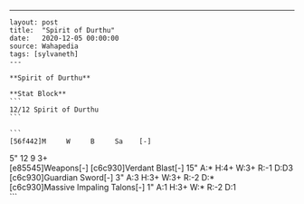 ---
    layout: post
    title:  "Spirit of Durthu"
    date:   2020-12-05 00:00:00
    source: Wahapedia
    tags: [sylvaneth]
    ---
    
    **Spirit of Durthu**
    
    **Stat Block**
    ```
    12/12 Spirit of Durthu
    ```
    
    ```
    [56f442]M     W     B     Sa    [-]
5"    12    9     3+    
[e85545]Weapons[-]
[c6c930]Verdant Blast[-]
15"    A:*    H:4+   W:3+   R:-1   D:D3  
[c6c930]Guardian Sword[-]
3"     A:3    H:3+   W:3+   R:-2   D:*   
[c6c930]Massive Impaling Talons[-]
1"     A:1    H:3+   W:*    R:-2   D:1   
    ```
    
    
    
